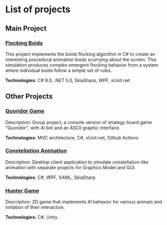 # List of projects

## Main Project
### [Flocking Boids](https://github.com/Anastasia-Tre/FlockingBoids)

This project implements the boids flocking algorithm in C# to create an interesting procedural animation boids scurrying about the screen. This simulation produces complex emergent flocking behavior from a system where individual boids follow a simple set of rules.

**Technologies:** C# 9.0, .NET 5.0, SkiaSharp, WPF, xUnit.net


## Other Projects

### [Quoridor Game](https://github.com/Sierra-KPI/Quoridor)
Description: Group project, a console version of strategy board game "Quoridor", with AI bot and an ASCII graphic interface.

**Technologies:** MVC architecture, C#, xUnit.net, Github Actions

### [Constellation Animation](https://github.com/Anastasia-Tre/csharp_visualization)
Description: Desktop client application to simulate constellation-like animation with separate projects for Graphics Model and GUI.

**Technologies:** C#, WPF, XAML, SkiaSharp

### [Hunter Game](https://github.com/Sierra-KPI/Hunter)
Description: 2D game that implements AI behavior for various animals and imitation of their interaction.

**Technologies:** C#, Unity



